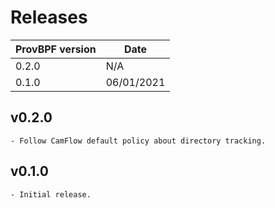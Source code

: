 # Releases

| ProvBPF version | Date       |
| --------------- | ---------- |
| 0.2.0           | N/A        |
| 0.1.0           | 06/01/2021 |

## v0.2.0
```
- Follow CamFlow default policy about directory tracking.
```

## v0.1.0
```
- Initial release.
```
